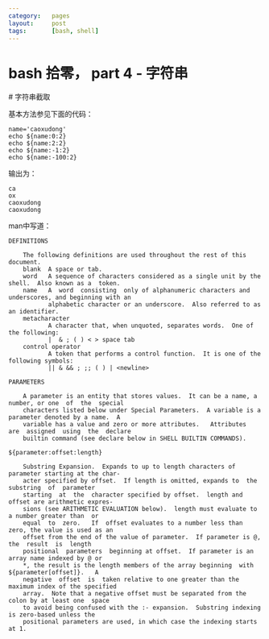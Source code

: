 ```yaml
---
category:   pages
layout:     post
tags:       [bash, shell]
---
```




bash 拾零， part 4 - 字符串
=================




<a name="substring" />
# 字符串截取

基本方法参见下面的代码：

    name='caoxudong'
    echo ${name:0:2}
	echo ${name:2:2}
	echo ${name:-1:2}
	echo ${name:-100:2}

输出为：

    ca
    ox
    caoxudong
    caoxudong

man中写道：

    DEFINITIONS

        The following definitions are used throughout the rest of this document.
        blank  A space or tab.
        word   A sequence of characters considered as a single unit by the shell.  Also known as a  token.
        name   A  word  consisting  only of alphanumeric characters and underscores, and beginning with an
               alphabetic character or an underscore.  Also referred to as an identifier.
        metacharacter
               A character that, when unquoted, separates words.  One of the following:
               |  & ; ( ) < > space tab
        control operator
               A token that performs a control function.  It is one of the following symbols:
               || & && ; ;; ( ) | <newline>

    PARAMETERS
    
        A parameter is an entity that stores values.  It can be a name, a number, or one  of  the  special
        characters listed below under Special Parameters.  A variable is a parameter denoted by a name.  A
        variable has a value and zero or more attributes.   Attributes  are  assigned  using  the  declare
        builtin command (see declare below in SHELL BUILTIN COMMANDS).

    ${parameter:offset:length}
    
        Substring Expansion.  Expands to up to length characters of parameter starting at the char-
        acter specified by offset.  If length is omitted, expands to  the  substring  of  parameter
        starting  at  the  character specified by offset.  length and offset are arithmetic expres-
        sions (see ARITHMETIC EVALUATION below).  length must evaluate to a number greater than  or
        equal  to  zero.   If  offset evaluates to a number less than zero, the value is used as an
        offset from the end of the value of parameter.  If parameter is @,  the  result  is  length
        positional  parameters  beginning at offset.  If parameter is an array name indexed by @ or
        *, the result is the length members of the array beginning  with  ${parameter[offset]}.   A
        negative  offset  is  taken relative to one greater than the maximum index of the specified
        array.  Note that a negative offset must be separated from the colon by at least one  space
        to avoid being confused with the :- expansion.  Substring indexing is zero-based unless the
        positional parameters are used, in which case the indexing starts at 1.
